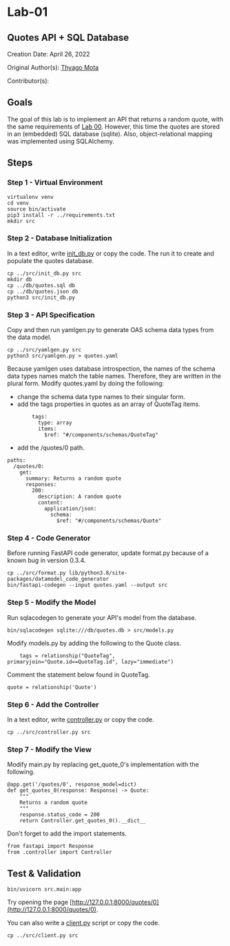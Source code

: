 # Lab-01

## Quotes API + SQL Database

Creation Date: April 26, 2022

Original Author(s): [Thyago Mota](https://github.com/thyagomota)

Contributor(s): 

## Goals

The goal of this lab is to implement an API that returns a random quote, with the same requirements of [Lab 00](../lab-00). However, this time the quotes are stored in an (embedded) SQL database (sqlite). Also, object-relational mapping was implemented using SQLAlchemy. 

## Steps

### Step 1 - Virtual Environment

```
virtualenv venv
cd venv
source bin/activate
pip3 install -r ../requirements.txt
mkdir src
```

### Step 2 - Database Initialization

In a text editor, write [init_db.py](src/init_db.py) or copy the code. The run it to create and populate the quotes database. 

```
cp ../src/init_db.py src
mkdir db
cp ../db/quotes.sql db
cp ../db/quotes.json db
python3 src/init_db.py
```

### Step 3 - API Specification

Copy and then run yamlgen.py to generate OAS schema data types from the data model.

```
cp ../src/yamlgen.py src
python3 src/yamlgen.py > quotes.yaml
```

Because yamlgen uses database introspection, the names of the schema data types names match the table names. Therefore, they are written in the plural form. Modify quotes.yaml by doing the following:

* change the schema data type names to their singular form.
* add the tags properties in quotes as an array of QuoteTag items.

```
        tags:
          type: array
          items: 
            $ref: "#/components/schemas/QuoteTag"
```

* add the /quotes/0 path.

```
paths:
  /quotes/0:
    get:
      summary: Returns a random quote
      responses:
        200:
          description: A random quote
          content:
            application/json:
              schema: 
                $ref: "#/components/schemas/Quote"
```

### Step 4 - Code Generator

Before running FastAPI code generator, update format.py because of a known bug in version 0.3.4. 

```
cp ../src/format.py lib/python3.8/site-packages/datamodel_code_generator
bin/fastapi-codegen --input quotes.yaml --output src
```

### Step 5 - Modify the Model

Run sqlacodegen to generate your API's model from the database. 

```
bin/sqlacodegen sqlite:///db/quotes.db > src/models.py
```

Modify models.py by adding the following to the Quote class. 

```
    tags = relationship("QuoteTag", primaryjoin="Quote.id==QuoteTag.id", lazy="immediate") 
```

Comment the statement below found in QuoteTag. 

```
quote = relationship('Quote')
```

### Step 6 - Add the Controller

In a text editor, write [controller.py](src/controller.py) or copy the code. 

```
cp ../src/controller.py src
```

### Step 7 - Modify the View

Modify main.py by replacing get_quote_0's implementation with the following.  

```
@app.get('/quotes/0', response_model=dict)
def get_quotes_0(response: Response) -> Quote:
    """
    Returns a random quote
    """
    response.status_code = 200
    return Controller.get_quotes_0().__dict__
```

Don't forget to add the import statements.

```
from fastapi import Response
from .controller import Controller
```

## Test & Validation

```
bin/uvicorn src.main:app
```

Try opening the page [http://127.0.0.1:8000/quotes/0](http://127.0.0.1:8000/quotes/0).

You can also write a [client.py](src/client.py) script or copy the code.

```
cp ../src/client.py src
```